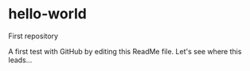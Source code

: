 # hello-world
First repository

A first test with GitHub by editing this ReadMe file.
Let's see where this leads...
